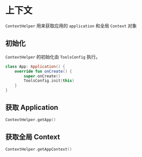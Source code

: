 # 上下文

`ContextHelper` 用来获取应用的 `application` 和全局 `Context` 对象

## 初始化

`ContextHelper` 的初始化由 `ToolsConfig` 执行。

```kotlin
class App: Application() {
    override fun onCreate() {
        super.onCreate()
        ToolsConfig.init(this)
    }
}
```

## 获取 Application

```kotlin
ContextHelper.getApp()
```

## 获取全局 Context

```kotlin
ContextHelper.getAppContext()
```
